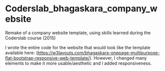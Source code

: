 # Coderslab_bhagaskara_company_website
Remake of a company website template, using skills learned during the Coderslab course (2015)

I wrote the entire code for the website that would look like the template available here: (https://w3layouts.com/bhagaskara-onepage-multipurpose-flat-bootstrap-responsive-web-template/).
However, I changed many elements to make it more usable/aesthetic and I added responsiveness.

